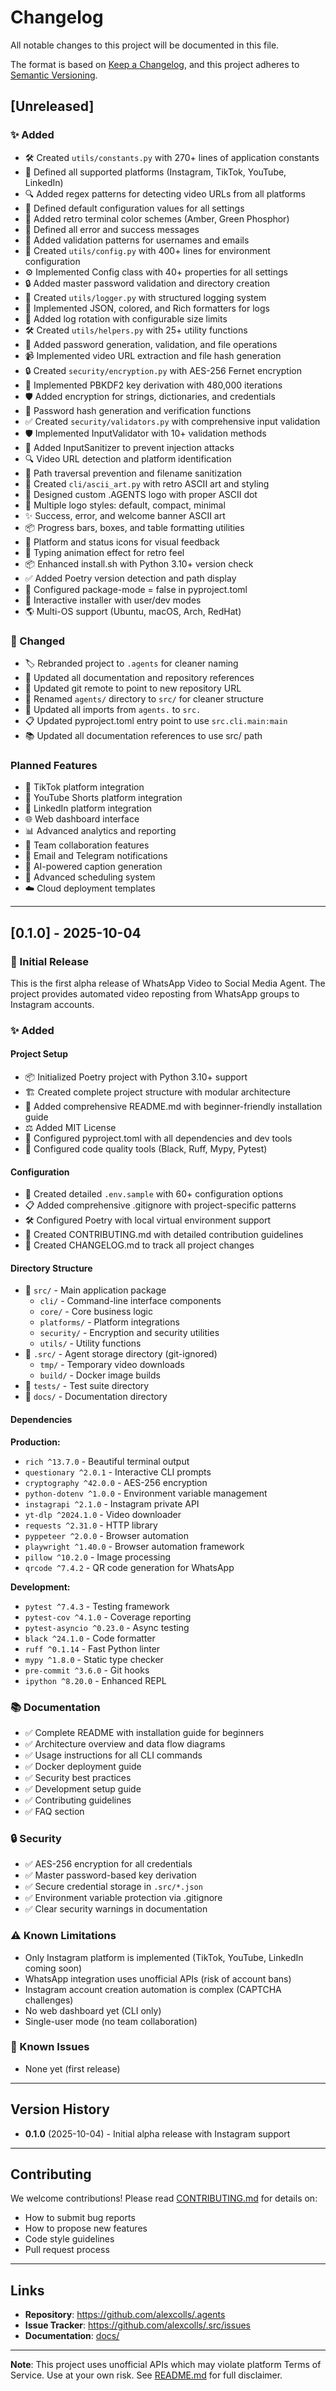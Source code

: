 # Changelog

All notable changes to this project will be documented in this file.

The format is based on [Keep a Changelog](https://keepachangelog.com/en/1.0.0/),
and this project adheres to [Semantic Versioning](https://semver.org/spec/v2.0.0.html).

## [Unreleased]

### ✨ Added
- 🛠️ Created `utils/constants.py` with 270+ lines of application constants
- 🎯 Defined all supported platforms (Instagram, TikTok, YouTube, LinkedIn)
- 🔍 Added regex patterns for detecting video URLs from all platforms
- 📝 Defined default configuration values for all settings
- 🎨 Added retro terminal color schemes (Amber, Green Phosphor)
- 📝 Defined all error and success messages
- 🔐 Added validation patterns for usernames and emails
- 🔧 Created `utils/config.py` with 400+ lines for environment configuration
- ⚙️  Implemented Config class with 40+ properties for all settings
- 🔒 Added master password validation and directory creation
- 📓 Created `utils/logger.py` with structured logging system
- 🎨 Implemented JSON, colored, and Rich formatters for logs
- 📝 Added log rotation with configurable size limits
- 🛠️ Created `utils/helpers.py` with 25+ utility functions
- 🔐 Added password generation, validation, and file operations
- 📹 Implemented video URL extraction and file hash generation
- 🔒 Created `security/encryption.py` with AES-256 Fernet encryption
- 🔑 Implemented PBKDF2 key derivation with 480,000 iterations
- 🛡️ Added encryption for strings, dictionaries, and credentials
- 🔐 Password hash generation and verification functions
- ✅ Created `security/validators.py` with comprehensive input validation
- 🛡️ Implemented InputValidator with 10+ validation methods
- 🧹 Added InputSanitizer to prevent injection attacks
- 🔍 Video URL detection and platform identification
- 📁 Path traversal prevention and filename sanitization
- 🎨 Created `cli/ascii_art.py` with retro ASCII art and styling
- 💎 Designed custom .AGENTS logo with proper ASCII dot
- 🌟 Multiple logo styles: default, compact, minimal
- ✨ Success, error, and welcome banner ASCII art
- 📦 Progress bars, boxes, and table formatting utilities
- 💠 Platform and status icons for visual feedback
- 🎥 Typing animation effect for retro feel
- 📦 Enhanced install.sh with Python 3.10+ version check
- ✅ Added Poetry version detection and path display
- 🔧 Configured package-mode = false in pyproject.toml
- 📝 Interactive installer with user/dev modes
- 🌎 Multi-OS support (Ubuntu, macOS, Arch, RedHat)

### 🔄 Changed
- 🏷️ Rebranded project to `.agents` for cleaner naming
- 📝 Updated all documentation and repository references
- 🔧 Updated git remote to point to new repository URL
- 📁 Renamed `agents/` directory to `src/` for cleaner structure
- 🔄 Updated all imports from `agents.` to `src.`
- 📋 Updated pyproject.toml entry point to use `src.cli.main:main`
- 📚 Updated all documentation references to use src/ path

### Planned Features
- 📱 TikTok platform integration
- 🎥 YouTube Shorts platform integration
- 💼 LinkedIn platform integration
- 🌐 Web dashboard interface
- 📊 Advanced analytics and reporting
- 🤝 Team collaboration features
- 🔔 Email and Telegram notifications
- 🧠 AI-powered caption generation
- 📅 Advanced scheduling system
- ☁️ Cloud deployment templates

---

## [0.1.0] - 2025-10-04

### 🎉 Initial Release

This is the first alpha release of WhatsApp Video to Social Media Agent. The project provides automated video reposting from WhatsApp groups to Instagram accounts.

### ✨ Added

#### Project Setup
- 📦 Initialized Poetry project with Python 3.10+ support
- 🏗️ Created complete project structure with modular architecture
- 📝 Added comprehensive README.md with beginner-friendly installation guide
- ⚖️ Added MIT License
- 🔧 Configured pyproject.toml with all dependencies and dev tools
- 🎨 Configured code quality tools (Black, Ruff, Mypy, Pytest)

#### Configuration
- 🔐 Created detailed `.env.sample` with 60+ configuration options
- 📋 Added comprehensive .gitignore with project-specific patterns
- 🛠️ Configured Poetry with local virtual environment support
- 📝 Created CONTRIBUTING.md with detailed contribution guidelines
- 📜 Created CHANGELOG.md to track all project changes

#### Directory Structure
- 📁 `src/` - Main application package
  - `cli/` - Command-line interface components
  - `core/` - Core business logic
  - `platforms/` - Platform integrations
  - `security/` - Encryption and security utilities
  - `utils/` - Utility functions
- 📁 `.src/` - Agent storage directory (git-ignored)
  - `tmp/` - Temporary video downloads
  - `build/` - Docker image builds
- 📁 `tests/` - Test suite directory
- 📁 `docs/` - Documentation directory

#### Dependencies

**Production:**
- `rich ^13.7.0` - Beautiful terminal output
- `questionary ^2.0.1` - Interactive CLI prompts
- `cryptography ^42.0.0` - AES-256 encryption
- `python-dotenv ^1.0.0` - Environment variable management
- `instagrapi ^2.1.0` - Instagram private API
- `yt-dlp ^2024.1.0` - Video downloader
- `requests ^2.31.0` - HTTP library
- `pyppeteer ^2.0.0` - Browser automation
- `playwright ^1.40.0` - Browser automation framework
- `pillow ^10.2.0` - Image processing
- `qrcode ^7.4.2` - QR code generation for WhatsApp

**Development:**
- `pytest ^7.4.3` - Testing framework
- `pytest-cov ^4.1.0` - Coverage reporting
- `pytest-asyncio ^0.23.0` - Async testing
- `black ^24.1.0` - Code formatter
- `ruff ^0.1.14` - Fast Python linter
- `mypy ^1.8.0` - Static type checker
- `pre-commit ^3.6.0` - Git hooks
- `ipython ^8.20.0` - Enhanced REPL

### 📚 Documentation
- ✅ Complete README with installation guide for beginners
- ✅ Architecture overview and data flow diagrams
- ✅ Usage instructions for all CLI commands
- ✅ Docker deployment guide
- ✅ Security best practices
- ✅ Development setup guide
- ✅ Contributing guidelines
- ✅ FAQ section

### 🔒 Security
- ✅ AES-256 encryption for all credentials
- ✅ Master password-based key derivation
- ✅ Secure credential storage in `.src/*.json`
- ✅ Environment variable protection via .gitignore
- ✅ Clear security warnings in documentation

### ⚠️ Known Limitations
- Only Instagram platform is implemented (TikTok, YouTube, LinkedIn coming soon)
- WhatsApp integration uses unofficial APIs (risk of account bans)
- Instagram account creation automation is complex (CAPTCHA challenges)
- No web dashboard yet (CLI only)
- Single-user mode (no team collaboration)

### 🐛 Known Issues
- None yet (first release)

---

## Version History

- **0.1.0** (2025-10-04) - Initial alpha release with Instagram support

---

## Contributing

We welcome contributions! Please read [CONTRIBUTING.md](CONTRIBUTING.md) for details on:
- How to submit bug reports
- How to propose new features
- Code style guidelines
- Pull request process

---

## Links

- **Repository**: https://github.com/alexcolls/.agents
- **Issue Tracker**: https://github.com/alexcolls/.src/issues
- **Documentation**: [docs/](docs/)

---

**Note**: This project uses unofficial APIs which may violate platform Terms of Service. Use at your own risk. See [README.md](README.md) for full disclaimer.
